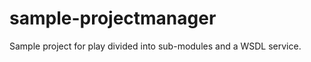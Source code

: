 sample-projectmanager
=====================

Sample project for play divided into sub-modules and a WSDL service.